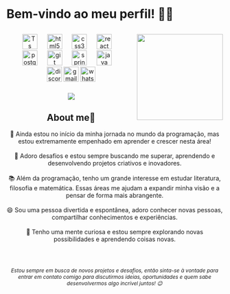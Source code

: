 





<h1>Bem-vindo ao meu perfil! 🌟😄</h1>
<h2 align="center"></h2>
<h2 align="center"></h2>


<div align="center">
  <img align="right" height="200" src="https://gifdb.com/images/high/good-morning-anime-boy-drink-coffee-c3wb4skfgxk1ubbj.gif"  />
  <img src="https://cdn.jsdelivr.net/gh/devicons/devicon/icons/typescript/typescript-original.svg" height="35" alt="Ts logo"  />
  <img width="15" />
  <img src="https://cdn.jsdelivr.net/gh/devicons/devicon/icons/html5/html5-original.svg" height="35" alt="html5 logo"  />
  <img width="15" />
  <img src="https://cdn.jsdelivr.net/gh/devicons/devicon/icons/css3/css3-original.svg" height="35" alt="css3 logo"  />
  <img width="15" />
  <img src="https://cdn.jsdelivr.net/gh/devicons/devicon/icons/react/react-original.svg" height="35" alt="react logo"  />
  <img width="15" />
  </div>

 <div align="center">
  <img src="https://cdn.jsdelivr.net/gh/devicons/devicon/icons/postgresql/postgresql-original.svg" height="35" alt="postgresql logo"  />
  <img width="15" />
  <img src="https://cdn.jsdelivr.net/gh/devicons/devicon/icons/git/git-original.svg" height="35" alt="git logo"  />
  <img width="15" />
  <img src="https://cdn.jsdelivr.net/gh/devicons/devicon/icons/spring/spring-original.svg" height="35" alt="spring logo"  />
  <img width="15" />
  <img src="https://cdn.jsdelivr.net/gh/devicons/devicon/icons/java/java-original.svg" height="35" alt="java logo"  />
  <img width="15" />
 
</div>



<div align="center">
  <a href="https://discord.com" target="_blank"><img src="https://img.shields.io/static/v1?message=Discord&logo=discord&label=&color=7289DA&logoColor=white&labelColor=&style=for-the-badge" height="35" alt="discord logo" /></a>
  <a href="mailto:joaopaulovendraminiofl@gmail.com" target="_blank"><img src="https://img.shields.io/static/v1?message=Gmail&logo=gmail&label=&color=D14836&logoColor=white&labelColor=&style=for-the-badge" height="35" alt="gmail logo" /></a>
  <a href="https://api.whatsapp.com/send?phone=554699200181" target="_blank"><img src="https://img.shields.io/static/v1?message=Whatsapp&logo=whatsapp&label=&color=25D366&logoColor=white&labelColor=&style=for-the-badge" height="35" alt="whatsapp logo" /></a>
</div>



###

<div align="center">
  <img src="https://profile-counter.glitch.me/Joaopaulovendramini/count.svg?"  />
</div>





###
<h2 align="center"></h2>
<h2 align="center"></h2>
<h2 align="center">About me💫</h2>
<p align="center">🌟 Ainda estou no início da minha jornada no mundo da programação, mas estou extremamente empenhado em aprender e crescer nesta área!<br><br>🚀 Adoro desafios e estou sempre buscando me superar, aprendendo e desenvolvendo projetos criativos e inovadores.<br><br>📚 Além da programação, tenho um grande interesse em estudar literatura, filosofia e matemática. Essas áreas me ajudam a expandir minha visão e a pensar de forma mais abrangente.<br><br>😄 Sou uma pessoa divertida e espontânea, adoro conhecer novas pessoas, compartilhar conhecimentos e experiências.<br><br>🌈 Tenho uma mente curiosa e estou sempre explorando novas possibilidades e aprendendo coisas novas.</p>

###

<br clear="both">
<h6 align="center" style="font-size: 12px;">
 Estou sempre em busca de novos projetos e desafios, então sinta-se à vontade para entrar em contato comigo para discutirmos ideias, oportunidades e quem sabe desenvolvermos algo incrível juntos! 😉
</h6>



